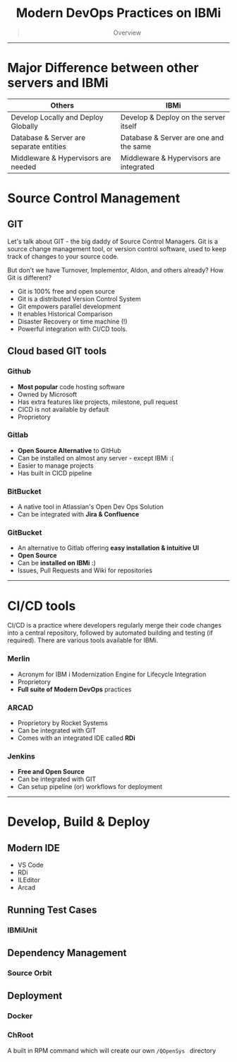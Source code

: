 <h1 align=center> Modern DevOps Practices on IBMi</h1>

> <p align = center> Overview
---


# Major Difference between other servers and IBMi


|Others|IBMi|
|--|--|
Develop Locally and Deploy Globally | Develop & Deploy on the server itself
Database & Server are separate entities | Database & Server are one and the same
Middleware & Hypervisors are needed | Middleware & Hypervisors are integrated


# Source Control Management
## GIT
Let's talk about GIT - the big daddy of Source Control Managers. Git is a source change management tool, or version control software, used to keep track of changes to your source code.

But don't we have Turnover, Implementor, Aldon, and others already? How Git is different?

* Git is 100% free and open source
* Git is a distributed Version Control System
* Git empowers parallel development
* It enables Historical Comparison
* Disaster Recovery or time machine (!)
* Powerful integration with CI/CD tools.
  

## Cloud based GIT tools
### Github
  * **Most popular** code hosting software
  * Owned by Microsoft
  * Has extra features like projects, milestone, pull request
  * CICD is not available by default
  * Proprietory
### Gitlab
  * **Open Source Alternative** to GitHub
  * Can be installed on almost any server - except IBMi :( 
  * Easier to manage projects
  * Has built in CICD pipeline
### BitBucket
  * A native tool in Atlassian's Open Dev Ops Solution
  * Can be integrated with **Jira & Confluence**
### GitBucket
  * An alternative to Gitlab offering **easy installation & intuitive UI**
  * **Open Source**
  * Can be **installed on IBMi** :) 
  * Issues, Pull Requests and Wiki for repositories
---
# CI/CD tools
CI/CD is a practice where developers regularly merge their code changes into a central repository, followed by automated building and testing (if required). There are various tools available for IBMi.

### Merlin
* Acronym for IBM i Modernization Engine for Lifecycle Integration
* Proprietory
* **Full suite of Modern DevOps** practices

### ARCAD
* Proprietory by Rocket Systems
* Can be integrated with GIT
* Comes with an integrated IDE called **RDi**

### Jenkins
* **Free and Open Source**
* Can be integrated with GIT 
* Can setup pipeline (or) workflows for deployment
---
# Develop, Build & Deploy

## Modern IDE
* VS Code
* RDi
* ILEditor
* Arcad

## Running Test Cases
### IBMiUnit

## Dependency Management
### Source Orbit

## Deployment
### Docker
### ChRoot 
A built in RPM command which will create our own `/QOpenSys ` directory